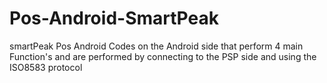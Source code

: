 # Pos-Android-SmartPeak
smartPeak Pos Android 
Codes on the Android side that perform 4 main Function's and are performed by connecting to the PSP side and using the ISO8583 protocol
